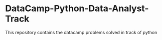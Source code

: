 # DataCamp-Python-Data-Analyst-Track
This repository contains the datacamp problems solved in track of python
